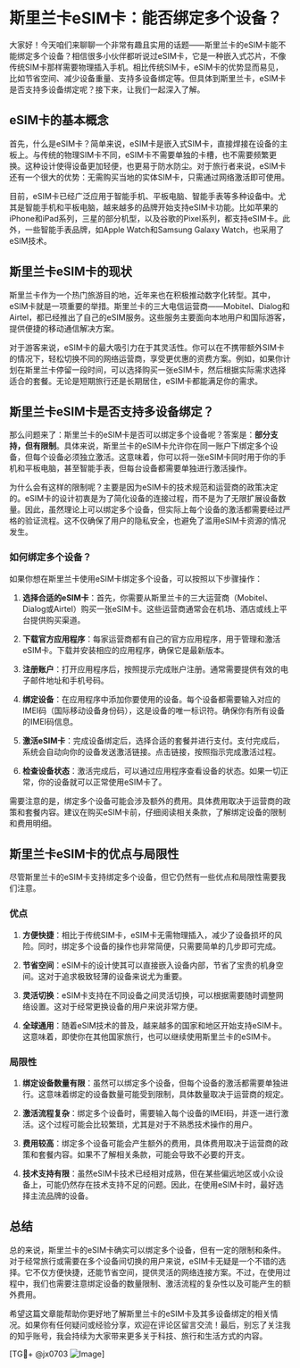 # 斯里兰卡eSIM卡：能否绑定多个设备？

大家好！今天咱们来聊聊一个非常有趣且实用的话题——斯里兰卡的eSIM卡能不能绑定多个设备？相信很多小伙伴都听说过eSIM卡，它是一种嵌入式芯片，不像传统SIM卡那样需要物理插入手机。相比传统SIM卡，eSIM卡的优势显而易见，比如节省空间、减少设备重量、支持多设备绑定等。但具体到斯里兰卡，eSIM卡是否支持多设备绑定呢？接下来，让我们一起深入了解。

## eSIM卡的基本概念

首先，什么是eSIM卡？简单来说，eSIM卡是嵌入式SIM卡，直接焊接在设备的主板上。与传统的物理SIM卡不同，eSIM卡不需要单独的卡槽，也不需要频繁更换。这种设计使得设备更加轻便，也更易于防水防尘。对于旅行者来说，eSIM卡还有一个很大的优势：无需购买当地的实体SIM卡，只需通过网络激活即可使用。

目前，eSIM卡已经广泛应用于智能手机、平板电脑、智能手表等多种设备中。尤其是智能手机和平板电脑，越来越多的品牌开始支持eSIM卡功能。比如苹果的iPhone和iPad系列，三星的部分机型，以及谷歌的Pixel系列，都支持eSIM卡。此外，一些智能手表品牌，如Apple Watch和Samsung Galaxy Watch，也采用了eSIM技术。

## 斯里兰卡eSIM卡的现状

斯里兰卡作为一个热门旅游目的地，近年来也在积极推动数字化转型。其中，eSIM卡就是一项重要的举措。斯里兰卡的三大电信运营商——Mobitel、Dialog和Airtel，都已经推出了自己的eSIM服务。这些服务主要面向本地用户和国际游客，提供便捷的移动通信解决方案。

对于游客来说，eSIM卡的最大吸引力在于其灵活性。你可以在不携带额外SIM卡的情况下，轻松切换不同的网络运营商，享受更优惠的资费方案。例如，如果你计划在斯里兰卡停留一段时间，可以选择购买一张eSIM卡，然后根据实际需求选择适合的套餐。无论是短期旅行还是长期居住，eSIM卡都能满足你的需求。

## 斯里兰卡eSIM卡是否支持多设备绑定？

那么问题来了：斯里兰卡的eSIM卡是否可以绑定多个设备呢？答案是：**部分支持，但有限制**。具体来说，斯里兰卡的eSIM卡允许你在同一账户下绑定多个设备，但每个设备必须独立激活。这意味着，你可以将一张eSIM卡同时用于你的手机和平板电脑，甚至智能手表，但每台设备都需要单独进行激活操作。

为什么会有这样的限制呢？主要是因为eSIM卡的技术规范和运营商的政策决定的。eSIM卡的设计初衷是为了简化设备的连接过程，而不是为了无限扩展设备数量。因此，虽然理论上可以绑定多个设备，但实际上每个设备的激活都需要经过严格的验证流程。这不仅确保了用户的隐私安全，也避免了滥用eSIM卡资源的情况发生。

### 如何绑定多个设备？

如果你想在斯里兰卡使用eSIM卡绑定多个设备，可以按照以下步骤操作：

1. **选择合适的eSIM卡**：首先，你需要从斯里兰卡的三大运营商（Mobitel、Dialog或Airtel）购买一张eSIM卡。这些运营商通常会在机场、酒店或线上平台提供购买渠道。

2. **下载官方应用程序**：每家运营商都有自己的官方应用程序，用于管理和激活eSIM卡。下载并安装相应的应用程序，确保它是最新版本。

3. **注册账户**：打开应用程序后，按照提示完成账户注册。通常需要提供有效的电子邮件地址和手机号码。

4. **绑定设备**：在应用程序中添加你要使用的设备。每个设备都需要输入对应的IMEI码（国际移动设备身份码），这是设备的唯一标识符。确保你有所有设备的IMEI码信息。

5. **激活eSIM卡**：完成设备绑定后，选择合适的套餐并进行支付。支付完成后，系统会自动向你的设备发送激活链接。点击链接，按照指示完成激活过程。

6. **检查设备状态**：激活完成后，可以通过应用程序查看设备的状态。如果一切正常，你的设备就可以正常使用eSIM卡了。

需要注意的是，绑定多个设备可能会涉及额外的费用。具体费用取决于运营商的政策和套餐内容。建议在购买eSIM卡前，仔细阅读相关条款，了解绑定设备的限制和费用明细。

## 斯里兰卡eSIM卡的优点与局限性

尽管斯里兰卡的eSIM卡支持绑定多个设备，但它仍然有一些优点和局限性需要我们注意。

### 优点

1. **方便快捷**：相比于传统SIM卡，eSIM卡无需物理插入，减少了设备损坏的风险。同时，绑定多个设备的操作也非常简便，只需要简单的几步即可完成。

2. **节省空间**：eSIM卡的设计使其可以直接嵌入设备内部，节省了宝贵的机身空间。这对于追求极致轻薄的设备来说尤为重要。

3. **灵活切换**：eSIM卡支持在不同设备之间灵活切换，可以根据需要随时调整网络设置。这对于经常更换设备的用户来说非常方便。

4. **全球通用**：随着eSIM技术的普及，越来越多的国家和地区开始支持eSIM卡。这意味着，即使你在其他国家旅行，也可以继续使用斯里兰卡的eSIM卡。

### 局限性

1. **绑定设备数量有限**：虽然可以绑定多个设备，但每个设备的激活都需要单独进行。这意味着绑定的设备数量可能受到限制，具体数量取决于运营商的规定。

2. **激活流程复杂**：绑定多个设备时，需要输入每个设备的IMEI码，并逐一进行激活。这个过程可能会比较繁琐，尤其是对于不熟悉技术操作的用户。

3. **费用较高**：绑定多个设备可能会产生额外的费用，具体费用取决于运营商的政策和套餐内容。如果不了解相关条款，可能会导致不必要的开支。

4. **技术支持有限**：虽然eSIM卡技术已经相对成熟，但在某些偏远地区或小众设备上，可能仍然存在技术支持不足的问题。因此，在使用eSIM卡时，最好选择主流品牌的设备。

## 总结

总的来说，斯里兰卡的eSIM卡确实可以绑定多个设备，但有一定的限制和条件。对于经常旅行或需要在多个设备间切换的用户来说，eSIM卡无疑是一个不错的选择。它不仅方便快捷，还能节省空间，提供灵活的网络连接方案。不过，在使用过程中，我们也需要注意绑定设备的数量限制、激活流程的复杂性以及可能产生的额外费用。

希望这篇文章能帮助你更好地了解斯里兰卡的eSIM卡及其多设备绑定的相关情况。如果你有任何疑问或经验分享，欢迎在评论区留言交流！最后，别忘了关注我的知乎账号，我会持续为大家带来更多关于科技、旅行和生活方式的内容。

[TG💪+ @jx0703 ![Image](https://github.com/user-attachments/assets/dbca1d08-cadb-493c-b0ec-ad6f7a83f270)]